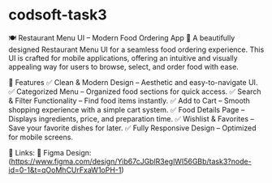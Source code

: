 # codsoft-task3
🍽️ Restaurant Menu UI – Modern Food Ordering App
🚀 A beautifully designed Restaurant Menu UI for a seamless food ordering experience. This UI is crafted for mobile applications, offering an intuitive and visually appealing way for users to browse, select, and order food with ease.

📌 Features
✅ Clean & Modern Design – Aesthetic and easy-to-navigate UI.
✅ Categorized Menu – Organized food sections for quick access.
✅ Search & Filter Functionality – Find food items instantly.
✅ Add to Cart – Smooth shopping experience with a simple cart system.
✅ Food Details Page – Displays ingredients, price, and preparation time.
✅ Wishlist & Favorites – Save your favorite dishes for later.
✅ Fully Responsive Design – Optimized for mobile screens.


📌 Links: 🔗 Figma Design: (https://www.figma.com/design/Yib67cJGblR3eglWI56GBb/task3?node-id=0-1&t=qOoMhCUrFxaW1oPH-1)
